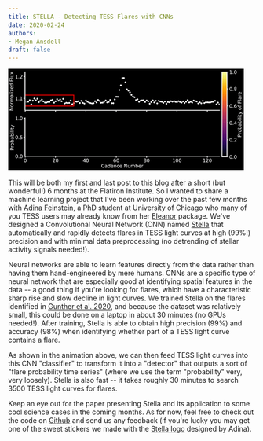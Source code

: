 ```yaml
---
title: STELLA - Detecting TESS Flares with CNNs
date: 2020-02-24
authors:
- Megan Ansdell
draft: false
---
```


![img](/fig/2020-02-24.gif)

This will be both my first and last post to this blog after a short (but wonderful!) 6 months at the Flatiron Institute. So I wanted to share a machine learning project that I've been working over the past few months with [Adina Feinstein](http://github.com/afeinstein20), a PhD student at University of Chicago who many of you TESS users may already know from her [Eleanor](https://github.com/afeinstein20/eleanor) package. We've designed a Convolutional Neural Network (CNN) named [Stella](https://github.com/afeinstein20/stella) that automatically and rapidly detects flares in TESS light curves at high (99%!) precision and with minimal data preprocessing (no detrending of stellar activity signals needed!).

Neural networks are able to learn features directly from the data rather than having them hand-engineered by mere humans. CNNs are a specific type of neural network that are especially good at identifying spatial features in the data -- a good thing if you're looking for flares, which have a characteristic sharp rise and slow decline in light curves. We trained Stella on the flares identified in [Gunther et al. 2020](https://ui.adsabs.harvard.edu/abs/2020AJ....159...60G/abstract), and because the dataset was relatively small, this could be done on a laptop in about 30 minutes (no GPUs needed!). After training, Stella is able to obtain high precision (99%) and accuracy (98%) when identifying whether part of a TESS light curve contains a flare. 

As shown in the animation above, we can then feed TESS light curves into this CNN "classifier" to transform it into a "detector" that outputs a sort of "flare probability time series" (where we use the term "probability" very, very loosely). Stella is also fast -- it takes roughly 30 minutes to search 3500 TESS light curves for flares.

Keep an eye out for the paper presenting Stella and its application to some cool science cases in the coming months. As for now, feel free to check out the code on [Github](https://github.com/afeinstein20/stella) and send us any feedback (if you're lucky you may get one of the sweet stickers we made with the [Stella logo](https://github.com/afeinstein20/stella/blob/master/figures/stella_logo.png) designed by Adina).
